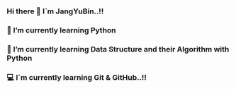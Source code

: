 ### Hi there 👋 I`m JangYuBin..!!

### 🌱 I’m currently learning Python
### 🌱 I’m currently learning Data Structure and their Algorithm with Python
### 💻 I`m currently learning Git & GitHub..!!
